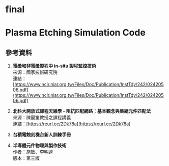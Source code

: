 # final
# Plasma Etching Simulation Code

## 參考資料

1. **電漿和非電漿製程中 in-situ 製程監控技術**  
   來源：國家技術研究院  
   連結：[https://www.ncir.niar.org.tw/Files/Doc/Publication/InstTdy/242/02420506.pdf](https://www.ncir.niar.org.tw/Files/Doc/Publication/InstTdy/242/02420506.pdf)

2. **北科大開放式課程天線學 - 阻抗匹配網路：基本觀念與集總元件匹配法**  
   來源：陳晏笙教授之課程講義  
   連結：[https://reurl.cc/2Dk78a](https://reurl.cc/2Dk78a)

3. **台積電蝕刻機台新人訓練手冊**

4. **半導體元件物理與製作技術**  
   作者：施敏、李明逵  
   版本：第三版
